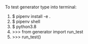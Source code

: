 To test generator type into terminal:

1. $ pipenv install -e .
2. $ pipenv shell
3. $ python3.8  
4. \>>> from generator import run_test
5. \>>> run_test() 